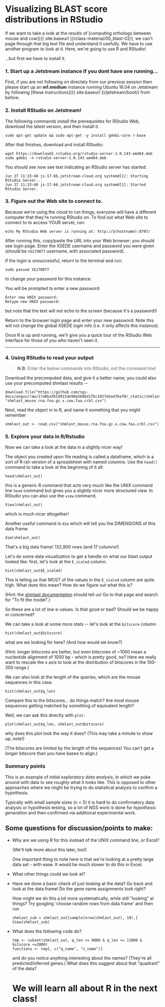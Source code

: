# Visualizing BLAST score distributions in RStudio

If we want to take a look at the results of
[computing orthologs between mouse and cow]({{ site.baseurl }}/class-material/05_blast-02/),
we can't page through that big text file and understand it usefully.
We have to use another program to look at it.  Here, we're going to use
R and RStudio!

...but first we have to install it.

### 1. Start up a Jetstream instance if you dont have one running...  
First, if you are not following on directely from our previous session then please start up an **m1.medium** instance running Ubuntu 16.04 on Jetstream by following [these instructions]({{ site.baseurl }}/jetstream/boot/) from before.


### 2. Install RStudio on Jetstream!

The following commands install the prerequisites for RStudio Web,
download the latest version, and then install it. 

```
sudo apt-get update && sudo apt-get -y install gdebi-core r-base
```

After that finishes, download and install RStudio:
```
wget https://download2.rstudio.org/rstudio-server-1.0.143-amd64.deb
sudo gdebi -n rstudio-server-1.0.143-amd64.deb 
```

You should see now see text indicating an RStudio server has started:

```
Jun 27 11:33:40 js-17-66.jetstream-cloud.org systemd[1]: Starting RStudio Server...
Jun 27 11:33:40 js-17-66.jetstream-cloud.org systemd[1]: Started RStudio Server.
```


### 3. Figure out the Web site to connect to.

Because we're using the cloud to run things, everyone will have a different
computer that they're running RStudio on.  To find out what Web site to
connect to to access YOUR server, run:

```
echo My RStudio Web server is running at: http://$(hostname):8787/
```

After running this, copy/paste the URL into your Web browser; you should
see login page. Enter the XSEDE username and password you were given
(should be `tb170077` username, with associated password).

If the login is unsuccessful, return to the terminal and run:

```
sudo passwd tb170077
```
to change your password for this instance.

You will be prompted to enter a new password:

```
Enter new UNIX password: 
Retype new UNIX password:
```
but note that the text will not echo to the screen (because it's a password!)

Return to the browser login page and enter your new password. Note
this will not change the global XSEDE login info (i.e. it only affects
this instance).

Once R is up and running, we'll give you a quick tour of the RStudio
Web interface for those of you who haven't seen it.

----

### 4. Using RStudio to read your output 

> **N.B.** Enter the below commands into RStudio, not the command line!

Download the precomputed data, and give it a better name; you could also
use your precomputed shmlast results --

```
download.file("https://github.com/ngs-docs/angus/raw/17a0ba3b1d915de90a5b8bd1fbc1027eba47baf8/_static/shmlast/mouse.1.rna.fna.gz.x.cow.faa.crbl.csv.gz", "shmlast_mouse.rna.fna.gz.x.cow.faa.crbl.csv")
```

Next, read the object in to R, and name it something that you might remember

```
shmlast_out <- read.csv("shmlast_mouse.rna.fna.gz.x.cow.faa.crbl.csv")
```


### 5. Explore your data in R/Rstudio
Now we can take a look at the data in a slightly nicer way!

The object you created upon file reading is called a dataframe, which is a sort of R-ish version of a
spreadsheet with named columns. Use the `head()` command to take a
look at the beginning of it all:

```
head(shmlast_out)
```

this is a generic R command that acts very much like the UNIX command
line `head` command but gives you a slightly nicer more structured view.
In RStudio you can also use the `view` command,

```
View(shmlast_out)
```
which is much nicer altogether!

Another useful command is `dim` which will tell you the DIMENSIONS of this
data frame:

```
dim(shmlast_out)
```

That's a big data frame! 132,900 rows (and 17 columns!)

Let's do some data visualization to get a handle on what our blast output looked like: first, let's look at the `E_scaled` column.

```
hist(shmlast_out$E_scaled)
```

This is telling us that MOST of the values in the `E_scaled` column are
quite high.  What does this mean? How do we figure out what this is?

(Hint: the [shmlast documentation](https://github.com/camillescott/shmlast) should tell us! Go to that page and search for "To fit the model".)

So these are a lot of *low* e-values.  Is that good or bad?  Should we
be happy or concerned? 

We can take a look at some more stats -- let's look at the `bitscore` column:

```
hist(shmlast_out$bitscore) 
```

what are we looking for here? (And how would we know?)

(Hint: longer bitscores are better, but even bitscores of ~1000 mean a
nucleotide alignment of 1000 bp - which is pretty good, no? Here we really
want to rescale the x axis to look at the distribution of bitscores in the
100-300 range.)

We can also look at the length of the queries, which are the mouse sequences
in this case. 

```
hist(shmlast_out$q_len)
```
 Compare this to the bitscores... do things match? Are
most mouse sequences getting matched by something of equivalent length?

Well, we can ask this directly with `plot`:

```
plot(shmlast_out$q_len, shmlast_out$bitscore)
```

why does this plot look the way it does?  (This may take a minute to show
up, note!)

(The bitscores are limited by the length of the sequences! You can't get a
*longer* bitscore than you have bases to align.)

### Summary points

This is an example of initial *exploratory data analysis*, in which we poke
around with data to see roughly what it looks like.  This is opposed to
other approaches where we might be trying to do statistical analysis to
confirm a hypothesis.

Typically with small sample sizes (n < 5) it is hard to do confirmatory
data analysis or hypothesis testing, so a lot of NGS work is done for
*hypothesis generation* and then confirmed via additional experimental
work.

## Some questions for discussion/points to make:

* Why are we using R for this instead of the UNIX command line, or Excel?

  (We'll talk more about this later, too!)
  
  One important thing to note here is that we're looking at a pretty large
  data set - with ease.  It would be much slower to do this in Excel.
  
* What other things could we look at?

* Have we done a basic check of just *looking* at the data? Go back and
  look at the data frame!  Do the gene name assignments look right?
  
  How might we do this a bit more systematically, while still "looking"
  at things? Try googling 'choose random rows from data frame' and then
  run
  
  ```
  shmlast_sub = shmlast_out[sample(nrow(shmlast_out), 10),]
  View(shmlast_sub)
  ```
  
* What does the following code do?

  ```
  tmp <- subset(shmlast_out, q_len >= 8000 & q_len <= 11000 & bitscore <=2000)    
  functions <- tmp[, c("q_name", "s_name")]
  ```

  and do you notice anything interesting about the names?  (They're
  all predicted/inferred genes.) What does this suggest about that
  "quadrant" of the data?

  # We will learn all about R in the next class!
